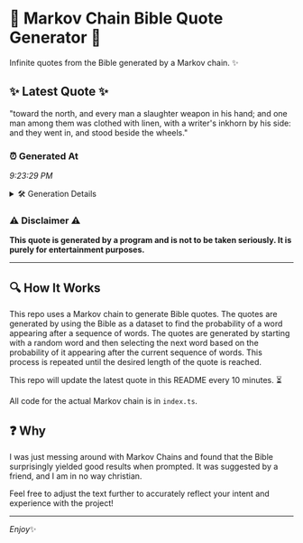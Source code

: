 # 📖 Markov Chain Bible Quote Generator 📖

Infinite quotes from the Bible generated by a Markov chain. ✨

## ✨ Latest Quote ✨
"toward the north, and every man a slaughter weapon in his hand; and one man among them was clothed with linen, with a writer's inkhorn by his side: and they went in, and stood beside the wheels."

### ⏰ Generated At
*9:23:29 PM*

<details>
    <summary>🛠️ Generation Details</summary>
    <p>
        <strong>🌱 Seed:</strong> toward<br>
        <strong>🔄 Iterations:</strong> 36<br>
        <strong>📜 Context History:</strong><br>[ toward ]: the<br>[ toward, the ]: north,<br>[ toward, the, north, ]: and<br>[ toward, the, north,, and ]: every<br>[ toward, the, north,, and, every ]: man<br>[ toward, the, north,, and, every, man ]: a<br>[ the, north,, and, every, man, a ]: slaughter<br>[ north,, and, every, man, a, slaughter ]: weapon<br>[ and, every, man, a, slaughter, weapon ]: in<br>[ every, man, a, slaughter, weapon, in ]: his<br>[ man, a, slaughter, weapon, in, his ]: hand;<br>[ a, slaughter, weapon, in, his, hand; ]: and<br>[ slaughter, weapon, in, his, hand;, and ]: one<br>[ weapon, in, his, hand;, and, one ]: man<br>[ in, his, hand;, and, one, man ]: among<br>[ his, hand;, and, one, man, among ]: them<br>[ hand;, and, one, man, among, them ]: was<br>[ and, one, man, among, them, was ]: clothed<br>[ one, man, among, them, was, clothed ]: with<br>[ man, among, them, was, clothed, with ]: linen,<br>[ among, them, was, clothed, with, linen, ]: with<br>[ them, was, clothed, with, linen,, with ]: a<br>[ was, clothed, with, linen,, with, a ]: writer's<br>[ clothed, with, linen,, with, a, writer's ]: inkhorn<br>[ with, linen,, with, a, writer's, inkhorn ]: by<br>[ linen,, with, a, writer's, inkhorn, by ]: his<br>[ with, a, writer's, inkhorn, by, his ]: side:<br>[ a, writer's, inkhorn, by, his, side: ]: and<br>[ writer's, inkhorn, by, his, side:, and ]: they<br>[ inkhorn, by, his, side:, and, they ]: went<br>[ by, his, side:, and, they, went ]: in,<br>[ his, side:, and, they, went, in, ]: and<br>[ side:, and, they, went, in,, and ]: stood<br>[ and, they, went, in,, and, stood ]: beside<br>[ they, went, in,, and, stood, beside ]: the<br>[ went, in,, and, stood, beside, the ]: wheels.<br>
    </p>
</details>

### ⚠️ Disclaimer ⚠️
**This quote is generated by a program and is not to be taken seriously. It is purely for entertainment purposes.**

---

## 🔍 How It Works

This repo uses a Markov chain to generate Bible quotes. The quotes are generated by using the Bible as a dataset to find the probability of a word appearing after a sequence of words. The quotes are generated by starting with a random word and then selecting the next word based on the probability of it appearing after the current sequence of words. This process is repeated until the desired length of the quote is reached.

This repo will update the latest quote in this README every 10 minutes. ⏳

All code for the actual Markov chain is in `index.ts`.

## ❓ Why

I was just messing around with Markov Chains and found that the Bible surprisingly yielded good results when prompted. 
It was suggested by a friend, and I am in no way christian.

Feel free to adjust the text further to accurately reflect your intent and experience with the project!

---

*Enjoy*✨

